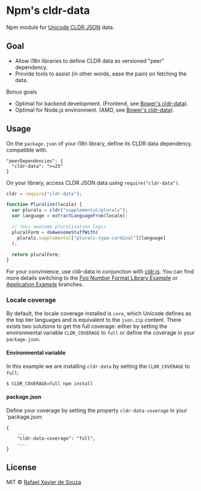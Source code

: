 # Npm's cldr-data

Npm module for [Unicode CLDR JSON][] data.

[Unicode CLDR JSON]: http://cldr.unicode.org/index/cldr-spec/json

## Goal

- Allow i18n libraries to define CLDR data as versioned "peer" dependency.
- Provide tools to assist (in other words, ease the pain) on fetching the data.

Bonus goals

- Optimal for backend development. (Frontend, see [Bower's cldr-data][]).
- Optimal for Node.js environment. (AMD, see [Bower's cldr-data][]).

[Bower's cldr-data]: https://github.com/rxaviers/cldr-data-bower

## Usage

On the `package.json` of your i18n library, define its CLDR data dependency.
compatible with.

    "peerDependencies": {
      "cldr-data": ">=25"
    }

On your library, access CLDR JSON data using `require("cldr-data")`.

```javascript
cldr = require("cldr-data");

function Pluralize(locale) {
  var plurals = cldr("supplemental/plurals");
  var language = extractLanguageFrom(locale);

  // Your awesome pluralization logic
  pluralForm = doAwesomeStuffWith(
    plurals.supplemental["plurals-type-cardinal"][language]
  );

  return pluralForm;
}
```

For your convinience, use cldr-data in conjunction with [cldr.js][]. You can
find more details switching to the [Foo Number Format Library Example][] or
[Application Example][] branches.

[Foo Number Format Library Example]: https://github.com/rxaviers/cldr-data-npm/tree/example-library-foo
[Application Example]: https://github.com/rxaviers/cldr-data-npm/tree/example-application
[cldr.js]: https://github.com/rxaviers/cldrjs

### Locale coverage

By default, the locale coverage installed is `core`, which Unicode defines as
the top tier languages and is equivalent to the `json.zip` content. There exists two solutions to get the full coverage: either by setting the environmental variable `CLDR_COVERAGE` to `full` or define the coverage in your `package.json`.

#### Environmental variable
In this example we are installing `cldr-data` by setting the `CLDR_COVERAGE` to `full`:
```
$ CLDR_COVERAGE=full npm install
```

#### package.json
Define your coverage by setting the property `cldr-data-coverage` in your `package.json:
```
{
	...
	"cldr-data-coverage": "full",
	...
}
```

## License

MIT © [Rafael Xavier de Souza](http://rafael.xavier.blog.br)
